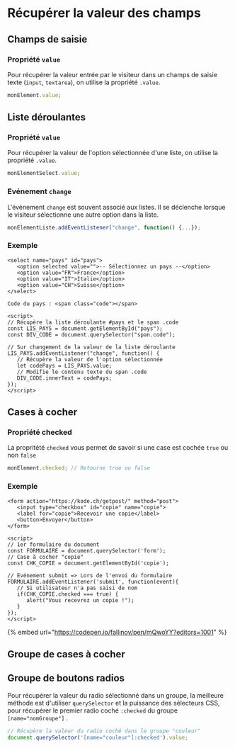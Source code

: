 # Récupérer la valeur des champs

## Champs de saisie

### Propriété `value`

Pour récupérer la valeur entrée par le visiteur dans un champs de saisie texte \(`input`, `textarea`\), on utilise la propriété `.value`.

```javascript
monElement.value;
```

## Liste déroulantes

### Propriété `value`

Pour récupérer la valeur de l'option sélectionnée d'une liste,  on utilise  la propriété `.value`.

```javascript
monElementSelect.value;
```

### Evénement `change`

L'événement `change` est souvent associé aux listes. Il se déclenche lorsque le visiteur sélectionne une autre option dans la liste.

```javascript
monElementListe.addEventListener("change", function() {...});
```

### Exemple

```markup
<select name="pays" id="pays">
   <option selected value="">-- Sélectionnez un pays --</option>
   <option value="FR">France</option>
   <option value="IT">Italie</option>
   <option value="CH">Suisse</option>
</select>

Code du pays : <span class="code"></span>

<script>
// Récupère la liste déroulante #pays et le span .code
const LIS_PAYS = document.getElementById("pays");
const DIV_CODE = document.querySelector("span.code");

// Sur changement de la valeur de la liste déroulante
LIS_PAYS.addEventListener("change", function() {
   // Récupère la valeur de l'option sélectionnée
   let codePays = LIS_PAYS.value;
   // Modifie le contenu texte du span .code   
   DIV_CODE.innerText = codePays;
});
</script>
```

## Cases à cocher

### Propriété checked

 La propritété `checked` vous permet de savoir si une case est cochée `true` ou non `false`

```javascript
monElement.checked; // Retourne true ou false
```

### Exemple

```markup
<form action="https://kode.ch/getpost/" method="post">
   <input type="checkbox" id="copie" name="copie">
   <label for="copie">Recevoir une copie</label>
   <button>Envoyer</button>
</form>

<script>
// 1er formulaire du document
const FORMULAIRE = document.querySelector('form');
// Case à cocher "copie"
const CHK_COPIE = document.getElementById('copie');

// Evénement submit => Lors de l'envoi du formulaire
FORMULAIRE.addEventListener('submit', function(event){ 
   // Si utilisateur n'a pas saisi de nom
   if(CHK_COPIE.checked === true) {
      alert("Vous recevrez un copie !");
   }
});
</script>
```

{% embed url="https://codepen.io/fallinov/pen/mQwoYY?editors=1001" %}

## Groupe de cases à cocher



## Groupe de boutons radios

Pour récupérer la valeur du radio sélectionné dans un groupe, la meilleure méthode est d'utiliser `querySelector` et la puissance des sélecteurs CSS, pour récupérer le premier radio coché  `:checked` du groupe `[name="nomGroupe"]` .

```javascript
// Récupère la valeur du radio coché dans le groupe "couleur"
document.querySelector('[name="couleur"]:checked').value;
```



